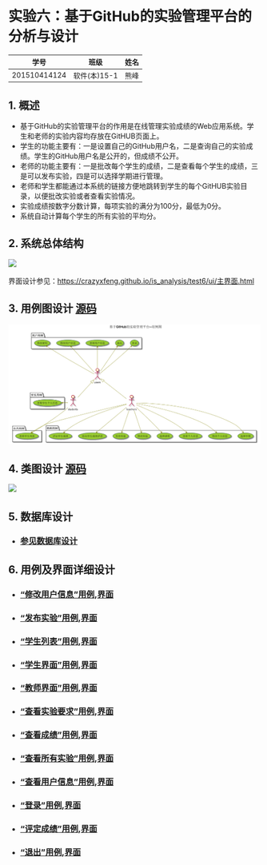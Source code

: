 # 实验六：基于GitHub的实验管理平台的分析与设计
|学号|班级|姓名|
|:-------:|:-------------: | :----------:|
|201510414124|软件(本)15-1|熊峰|


## 1. 概述
- 基于GitHub的实验管理平台的作用是在线管理实验成绩的Web应用系统。学生和老师的实验内容均存放在GitHUB页面上。
- 学生的功能主要有：一是设置自己的GitHub用户名，二是查询自己的实验成绩。学生的GitHub用户名是公开的，但成绩不公开。
- 老师的功能主要有：一是批改每个学生的成绩，二是查看每个学生的成绩，三是可以发布实验，四是可以选择学期进行管理。
- 老师和学生都能通过本系统的链接方便地跳转到学生的每个GitHUB实验目录，以便批改实验或者查看实验情况。
- 实验成绩按数字分数计算，每项实验的满分为100分，最低为0分。
- 系统自动计算每个学生的所有实验的平均分。
    
## 2. 系统总体结构
![](系统总体结构.png)

界面设计参见：https://crazyxfeng.github.io/is_analysis/test6/ui/主界面.html
    
## 3. 用例图设计 [源码](src/usecase.puml)
![](usecase.png)

## 4. 类图设计 [源码](src/class.puml)
![](./class.png)

## 5. 数据库设计
- ### [参见数据库设计](./数据库设计.md)

## 6. 用例及界面详细设计
- ### [“修改用户信息”用例](./用例/修改用户信息.md),[界面](https://crazyxfeng.github.io/is_analysis/test6/ui/修改个人信息.html)
-  ### [“发布实验”用例](./用例/发布实验.md),[界面](https://crazyxfeng.github.io/is_analysis/test6/ui/发布实验.html)
- ### [“学生列表”用例](./用例/学生列表.md),[界面](https://crazyxfeng.github.io/is_analysis/test6/ui/主界面.html)
- ### [“学生界面”用例](./用例/学生界面.md),[界面](https://crazyxfeng.github.io/is_analysis/test6/ui/学生界面.html)
- ### [“教师界面”用例](./用例/教师界面.md),[界面](https://crazyxfeng.github.io/is_analysis/test6/ui/教师界面.html)
- ### [“查看实验要求”用例](./用例/查看实验要求.md),[界面](https://crazyxfeng.github.io/is_analysis/test6/ui/查看实验-学生.html)
- ### [“查看成绩”用例](./用例/查看成绩.md),[界面](https://crazyxfeng.github.io/is_analysis/test6/ui/查看成绩.html)
- ### [“查看所有实验”用例](./用例/查看所有实验.md),[界面](https://crazyxfeng.github.io/is_analysis/test6/ui/全部实验.html)
- ### [“查看用户信息”用例](./用例/查看用户信息.md),[界面](https://crazyxfeng.github.io/is_analysis/test6/ui/查看用户信息.html)
- ### [“登录”用例](./用例/登录.md),[界面](https://crazyxfeng.github.io/is_analysis/test6/ui/登录.html)
- ### [“评定成绩”用例](./用例/评定成绩.md),[界面](https://crazyxfeng.github.io/is_analysis/test6/ui/评定成绩.html)
- ### [“退出”用例](./用例/退出.md),[界面](https://crazyxfeng.github.io/is_analysis/test6/ui/退出.html)





    
